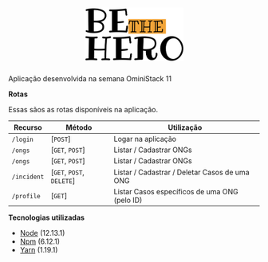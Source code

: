 <h1 align="center">
  <img src="./frontend/public/be-the-hero-large.png" alt="be-the-hero-logo" style="width:200px;"/>
</h1>

Aplicação desenvolvida na semana OminiStack 11

**Rotas**

Essas sãos as rotas disponíveis na aplicação.

| Recurso     | Método                    | Utilização                                    |
| ----------- | ------------------------- | --------------------------------------------- |
| `/login`    | [`POST`]                  | Logar na aplicação                            |
| `/ongs`     | [`GET`, `POST`]           | Listar / Cadastrar ONGs                       |
| `/ongs`     | [`GET`, `POST`]           | Listar / Cadastrar ONGs                       |
| `/incident` | [`GET`, `POST`, `DELETE`] | Listar / Cadastrar / Deletar Casos de uma ONG |
| `/profile`  | [`GET`]                   | Listar Casos específicos de uma ONG (pelo ID) |

**Tecnologias utilizadas**

- [Node](https://github.com/albino29/rocketseat-bootcamp/tree/6107a3f0dbd36b410658cdb2946725a0285d481c/node.org) \(12.13.1\)
- [Npm](https://github.com/albino29/rocketseat-bootcamp/tree/6107a3f0dbd36b410658cdb2946725a0285d481c/node.org) \(6.12.1\)
- [Yarn](https://github.com/albino29/rocketseat-bootcamp/tree/6107a3f0dbd36b410658cdb2946725a0285d481c/node.org) \(1.19.1\)
